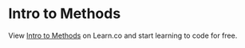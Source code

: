 # Intro to Methods
<p class='util--hide'>View <a href='https://learn.co/lessons/47944-ruby-methods-readme'>Intro to Methods</a> on Learn.co and start learning to code for free.</p>
